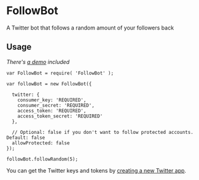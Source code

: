 # FollowBot
A Twitter bot that follows a random amount of your followers back

## Usage

*There's [a demo](demo) included*

```
var FollowBot = require( 'FollowBot' );

var followBot = new FollowBot({

  twitter: {
    consumer_key: 'REQUIRED',
    consumer_secret: 'REQUIRED',
    access_token: 'REQUIRED',
    access_token_secret: 'REQUIRED'
  },
  
  // Optional: false if you don't want to follow protected accounts. Default: false
  allowProtected: false
});

followBot.followRandom(5);
```

You can get the Twitter keys and tokens by [creating a new Twitter app](https://apps.twitter.com/app/new).
